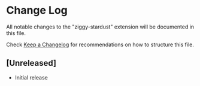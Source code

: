 # Change Log
All notable changes to the "ziggy-stardust" extension will be documented in this file.

Check [Keep a Changelog](http://keepachangelog.com/) for recommendations on how to structure this file.

## [Unreleased]
- Initial release
